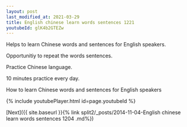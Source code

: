 ```yaml
---
layout: post
last_modified_at: 2021-03-29
title: English chinese learn words sentences 1221 
youtubeId: glK4b2GTEZw
---
```

 
 
Helps to learn Chinese words and sentences for English speakers.

Opportunitiy to repeat the words sentences. 

Practice Chinese language. 
 
10 minutes practice every day. 
 
How to learn Chinese words and sentences for English speakers 
 
{% include youtubePlayer.html id=page.youtubeId %}
 
 
[Next]({{ site.baseurl }}{% link  split2/_posts/2014-11-04-English chinese learn words sentences 1204 .md%})
 
